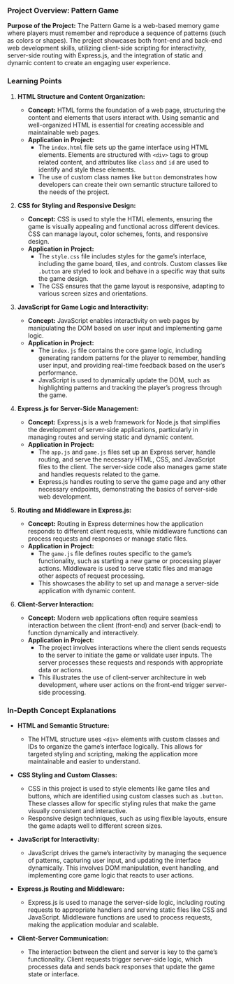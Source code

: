 ### Project Overview: Pattern Game

**Purpose of the Project:**
The Pattern Game is a web-based memory game where players must remember and reproduce a sequence of patterns (such as colors or shapes). The project showcases both front-end and back-end web development skills, utilizing client-side scripting for interactivity, server-side routing with Express.js, and the integration of static and dynamic content to create an engaging user experience.

### Learning Points

1. **HTML Structure and Content Organization:**
   - **Concept:** HTML forms the foundation of a web page, structuring the content and elements that users interact with. Using semantic and well-organized HTML is essential for creating accessible and maintainable web pages.
   - **Application in Project:**
     - The `index.html` file sets up the game interface using HTML elements. Elements are structured with `<div>` tags to group related content, and attributes like `class` and `id` are used to identify and style these elements.
     - The use of custom class names like `button` demonstrates how developers can create their own semantic structure tailored to the needs of the project.

2. **CSS for Styling and Responsive Design:**
   - **Concept:** CSS is used to style the HTML elements, ensuring the game is visually appealing and functional across different devices. CSS can manage layout, color schemes, fonts, and responsive design.
   - **Application in Project:**
     - The `style.css` file includes styles for the game’s interface, including the game board, tiles, and controls. Custom classes like `.button` are styled to look and behave in a specific way that suits the game design.
     - The CSS ensures that the game layout is responsive, adapting to various screen sizes and orientations.

3. **JavaScript for Game Logic and Interactivity:**
   - **Concept:** JavaScript enables interactivity on web pages by manipulating the DOM based on user input and implementing game logic.
   - **Application in Project:**
     - The `index.js` file contains the core game logic, including generating random patterns for the player to remember, handling user input, and providing real-time feedback based on the user’s performance.
     - JavaScript is used to dynamically update the DOM, such as highlighting patterns and tracking the player’s progress through the game.

4. **Express.js for Server-Side Management:**
   - **Concept:** Express.js is a web framework for Node.js that simplifies the development of server-side applications, particularly in managing routes and serving static and dynamic content.
   - **Application in Project:**
     - The `app.js` and `game.js` files set up an Express server, handle routing, and serve the necessary HTML, CSS, and JavaScript files to the client. The server-side code also manages game state and handles requests related to the game.
     - Express.js handles routing to serve the game page and any other necessary endpoints, demonstrating the basics of server-side web development.

5. **Routing and Middleware in Express.js:**
   - **Concept:** Routing in Express determines how the application responds to different client requests, while middleware functions can process requests and responses or manage static files.
   - **Application in Project:**
     - The `game.js` file defines routes specific to the game’s functionality, such as starting a new game or processing player actions. Middleware is used to serve static files and manage other aspects of request processing.
     - This showcases the ability to set up and manage a server-side application with dynamic content.

6. **Client-Server Interaction:**
   - **Concept:** Modern web applications often require seamless interaction between the client (front-end) and server (back-end) to function dynamically and interactively.
   - **Application in Project:**
     - The project involves interactions where the client sends requests to the server to initiate the game or validate user inputs. The server processes these requests and responds with appropriate data or actions.
     - This illustrates the use of client-server architecture in web development, where user actions on the front-end trigger server-side processing.

### In-Depth Concept Explanations

- **HTML and Semantic Structure:**
  - The HTML structure uses `<div>` elements with custom classes and IDs to organize the game’s interface logically. This allows for targeted styling and scripting, making the application more maintainable and easier to understand.

- **CSS Styling and Custom Classes:**
  - CSS in this project is used to style elements like game tiles and buttons, which are identified using custom classes such as `.button`. These classes allow for specific styling rules that make the game visually consistent and interactive.
  - Responsive design techniques, such as using flexible layouts, ensure the game adapts well to different screen sizes.

- **JavaScript for Interactivity:**
  - JavaScript drives the game’s interactivity by managing the sequence of patterns, capturing user input, and updating the interface dynamically. This involves DOM manipulation, event handling, and implementing core game logic that reacts to user actions.

- **Express.js Routing and Middleware:**
  - Express.js is used to manage the server-side logic, including routing requests to appropriate handlers and serving static files like CSS and JavaScript. Middleware functions are used to process requests, making the application modular and scalable.

- **Client-Server Communication:**
  - The interaction between the client and server is key to the game’s functionality. Client requests trigger server-side logic, which processes data and sends back responses that update the game state or interface.